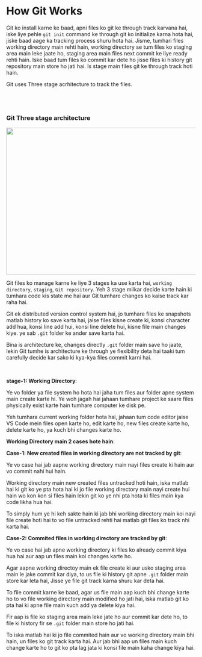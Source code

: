 # How Git Works

Git ko install karne ke baad, apni files ko git ke through track karvana hai, iske liye pehle ```git init``` command ke through git ko initialize karna hota hai, jiske baad aage ka tracking process shuru hota hai. Jisme, tumhari files working directory main rehti hain, working directory se tum files ko staging area main leke jaate ho, staging area main files next commit ke liye ready rehti hain. Iske baad tum files ko commit kar dete ho jisse files ki history git repository main store ho jati hai. Is stage main files git ke through track hoti hain.

Git uses Three stage acrhitecture to track the files.

<br>
<br>

### Git Three stage architecture

<img src="https://drive.google.com/uc?export=view&id=1RKKCRWpMcQt6D2kIeXEik96GmDtjfmSV" width="650" height="390">

<br>

Git files ko manage karne ke liye 3 stages ka use karta hai, ```working directory```, ```staging```, ```Git repository```. Yeh 3 stage milkar decide karte hain ki tumhara code kis state me hai aur Git tumhare changes ko kaise track kar raha hai.

Git ek distributed version control system hai, jo tumhare files ke snapshots matlab history ko save karta hai, jaise files kisne create ki, konsi character add hua, konsi line add hui, konsi line delete hui, kisne file main changes kiye. ye sab ```.git``` folder ke ander save karta hai.

Bina is architecture ke, changes directly ```.git``` folder main save ho jaate, lekin Git tumhe is architecture ke through ye flexibility deta hai taaki tum carefully decide kar sako ki kya-kya files commit karni hai.

<br>

**stage-1: Working Directory**:

Ye vo folder ya file system ho hota hai jaha tum files aur folder apne system main create karte hi. Ye woh jagah hai jahaan tumhare project ke saare files physically exist karte hain tumhare computer ke disk pe.

Yeh tumhara current working folder hota hai, jahaan tum code editor jaise VS Code mein files open karte ho, edit karte ho, new files create karte ho, delete karte ho, ya kuch bhi changes karte ho.

**Working Directory main 2 cases hote hain**:

**Case-1: New created files in working directory are not tracked by git**:

Ye vo case hai jab aapne working directory main nayi files create ki hain aur vo commit nahi hui hain.

Working directory main new created files untracked hoti hain, iska matlab hai ki git ko ye pta hota hai ki jo file working directory main nayi create hui hain wo kon kon si files hain lekin git ko ye nhi pta hota ki files main kya code likha hua hai.

To simply hum ye hi keh sakte hain ki jab bhi working directory main koi nayi file create hoti hai to vo file untracked rehti hai matlab git files ko track nhi karta hai.

**Case-2: Commited files in working directory are tracked by git**:

Ye vo case hai jab apne working directory ki files ko already commit kiya hua hai aur aap un files main koi changes karte ho.

Agar aapne working directoy main ek file create ki aur usko staging area main le jake commit kar diya, to us file ki history git apne ```.git``` folder main store kar leta hai, Jisse ye file git track karna shuru kar deta hai. 

To file commit karne ke baad, agar us file main aap kuch bhi change karte ho to vo file working directory main modified ho jati hai, iska matlab git ko pta hai ki apne file main kuch add ya delete kiya hai.

Fir aap is file ko staging area main leke jate ho aur commit kar dete ho, to file ki history fir se ```.git``` folder main store ho jati hai.

To iska matlab hai ki jo file commited hain aur vo working directory main bhi hain, un files ko git track karta hai. Aur jab bhi aap un files main kuch change karte ho to git ko pta lag jata ki konsi file main kaha change kiya hai.
